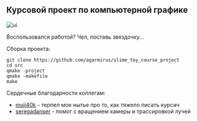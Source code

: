 ## Курсовой проект по компьютерной графике

![ui](https://user-images.githubusercontent.com/45235753/207839041-dd75e3f0-4a48-4754-9ca5-d3c0e77ba41d.jpg)

Воспользовался работой? Чел, поставь звездочку...

Сборка проекта:

```
git clone https://github.com/agarmirus/slime_toy_course_project
cd src
qmake -project
qmake -makefile
make
```

Сердечные благодарности коллегам:

- [muji40k](https://github.com/muji40k) - терпел мое нытье про то, как тяжело писать курсач
- [seregadanser](https://github.com/seregadanser) - помог с вращением камеры и трассировкой лучей

